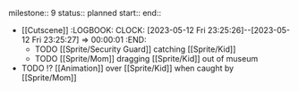 milestone:: 9
status:: planned
start:: 
end::

- [[Cutscene]]
  :LOGBOOK:
  CLOCK: [2023-05-12 Fri 23:25:26]--[2023-05-12 Fri 23:25:27] =>  00:00:01
  :END:
	- TODO [[Sprite/Security Guard]] catching [[Sprite/Kid]]
	- TODO [[Sprite/Mom]] dragging [[Sprite/Kid]] out of museum
- TODO !? [[Animation]] over [[Sprite/Kid]] when caught by [[Sprite/Mom]]